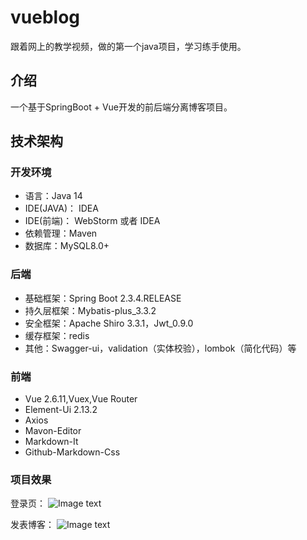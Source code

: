 vueblog
====

跟着网上的教学视频，做的第一个java项目，学习练手使用。

介绍
----

一个基于SpringBoot + Vue开发的前后端分离博客项目。

技术架构
----

### 开发环境

* 语言：Java 14
* IDE(JAVA)： IDEA 
* IDE(前端)： WebStorm 或者 IDEA
* 依赖管理：Maven
* 数据库：MySQL8.0+

### 后端

* 基础框架：Spring Boot 2.3.4.RELEASE
* 持久层框架：Mybatis-plus_3.3.2
* 安全框架：Apache Shiro 3.3.1，Jwt_0.9.0
* 缓存框架：redis
* 其他：Swagger-ui，validation（实体校验），lombok（简化代码）等

### 前端

* Vue 2.6.11,Vuex,Vue Router
* Element-Ui 2.13.2
* Axios
* Mavon-Editor
* Markdown-It
* Github-Markdown-Css

### 项目效果

登录页：
![Image text](https://github.com/bwy-ppx/vueblog/blob/master/vueblog-springboot/src/main/resources/static/%E7%99%BB%E5%BD%95%E9%A1%B5.png)

发表博客：
![Image text](https://github.com/bwy-ppx/vueblog/blob/master/vueblog-springboot/src/main/resources/static/%E5%8F%91%E8%A1%A8%E5%8D%9A%E5%AE%A2.png)
